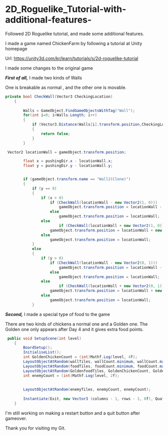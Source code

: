 # 2D_Roguelike_Tutorial-with-additional-features-
Followed 2D Roguelike tutorial, and made some additional features. 

I made a game named ChickenFarm by following a tutorial at Unity homepage

Url: 
https://unity3d.com/kr/learn/tutorials/s/2d-roguelike-tutorial

I made some changes to the original game

***First of all,*** I made two kinds of Walls

One is breakable as normal ,
and the other one is movable.


```c#
private bool CheckWall(Vector3 CheckingLocation)
    {
       
        Walls = GameObject.FindGameObjectsWithTag("Wall");
        for(int i=0; i<Walls.Length; i++)
        {
            if (Vector3.Distance(Walls[i].transform.position,CheckingLocation)==0)
            {
                return false;
            }
        }
```
```c#
 Vector2 locationWall = gameObject.transform.position;

        float x = pushingDir.x - locationWall.x;
        float y = pushingDir.y - locationWall.y;


        if (gameObject.transform.name == "Wall2(Clone)")
        {
            if (y == 0)
            {
                if (x > 0)
                    if (CheckWall(locationWall - new Vector2(1, 0)))
                        gameObject.transform.position = locationWall - new Vector2(1, 0);
                    else
                        gameObject.transform.position = locationWall;
                else
                        if (CheckWall(locationWall + new Vector2(1, 0)))
                    gameObject.transform.position = locationWall + new Vector2(1, 0);
                else
                    gameObject.transform.position = locationWall;
            }
            else
            {
                if (y > 0)
                    if (CheckWall(locationWall - new Vector2(0, 1)))
                        gameObject.transform.position = locationWall - new Vector2(0, 1);
                    else
                        gameObject.transform.position = locationWall;
                else
                        if (CheckWall(locationWall + new Vector2(0, 1)))
                    gameObject.transform.position = locationWall + new Vector2(0, 1);
                else
                    gameObject.transform.position = locationWall;
            }
```




***Second,*** I made a special type of food to the game

There are two kinds of chickens a normal one and a Golden one.
The Golden one only appears after Day 4 and it gives extra food points. 



```c#
 public void SetupScene(int level)
    {
        BoardSetup();
        InitialiseList();
        int GoldenChickenCount = (int)Mathf.Log(level, 4f);
        LayoutObjectAtRandom(wallTiles, wallCount.minimum, wallCount.maximum);
        LayoutObjectAtRandom(foodTiles, foodCount.minimum, foodCount.maximum);
        LayoutObjectAtRandom(GoldenfoodTiles, GoldenChickenCount, GoldenChickenCount);
        int enemyCount = (int)Mathf.Log(level, 2f);
      
      
        LayoutObjectAtRandom(enemyTiles, enemyCount, enemyCount);
        
        Instantiate(Exit, new Vector3 (columns - 1, rows - 1, 0f), Quaternion.identity);
    }
```

I'm still working on making a restart button and a quit button after gameover.

Thank you for visiting my Git. 

